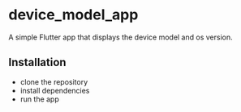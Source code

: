# device_model_app

A simple Flutter app that displays the device model and os version.

## Installation

- clone the repository 
- install dependencies
- run the app

